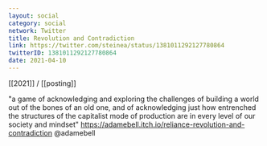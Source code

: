 ```yaml
---
layout: social
category: social
network: Twitter
title: Revolution and Contradiction
link: https://twitter.com/steinea/status/1381011292127780864
twitterID: 1381011292127780864
date: 2021-04-10
---
```


[[2021]] / [[posting]]

"a game of acknowledging and exploring the challenges of building a world out of the bones of an old one, and of acknowledging just how entrenched the structures of the capitalist mode of production are in every level of our society and mindset" <https://adamebell.itch.io/reliance-revolution-and-contradiction> @adamebell
